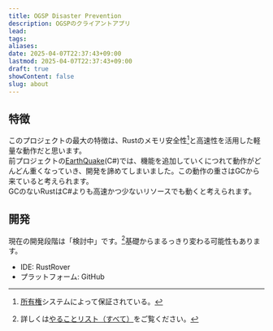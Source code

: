 ```yaml
---
title: OGSP Disaster Prevention
description: OGSPのクライアントアプリ
lead: 
tags: 
aliases: 
date: 2025-04-07T22:37:43+09:00
lastmod: 2025-04-07T22:37:43+09:00
draft: true
showContent: false
slug: about
---
```

## 特徴
このプロジェクトの最大の特徴は、Rustのメモリ安全性[^1]と高速性を活用した軽量な動作だと思います。  
前プロジェクトの[EarthQuake](EarthQuake/EarthQuake.desktop.md)(C#)では、機能を追加していくにつれて動作がどんどん重くなっていき、開発を諦めてしまいました。この動作の重さはGCから来ていると考えられます。  
GCのないRustはC#よりも高速かつ少ないリソースでも動くと考えられます。
## 開発
現在の開発段階は「検討中」です。[^2]基礎からまるっきり変わる可能性もあります。
- IDE: RustRover
- プラットフォーム: GitHub


[^1]: [所有権](../../../develop/Knowledge/lang/Rust/所有権.md)システムによって保証されている。
[^2]: 詳しくは[やることリスト（すべて）](../../../TODO/やることリスト（すべて）.md)をご覧ください。
